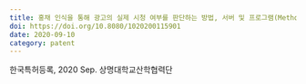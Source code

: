 ```yaml
---
title: 홍채 인식을 통해 광고의 실제 시청 여부를 판단하는 방법, 서버 및 프로그램(Method, server and program for judge whether an advertisement is actually watched through iris recognition)
doi: https://doi.org/10.8080/1020200115901
date: 2020-09-10
category: patent
---
```


<!--
    이 곳에 저널과 연월, 그리고 저자를 적습니다. 저자 중 연구실 멤버는 볼드체로 표시합니다.
    (볼드체 표기방법: **두 개의 별표로 둘러 쌈**)
-->

한국특허등록, 2020 Sep.
상명대학교산학협력단
